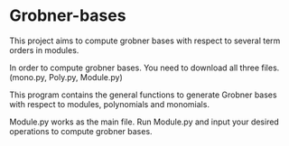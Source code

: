 # Grobner-bases
This project aims to compute grobner bases with respect to several term orders in modules.

In order to compute grobner bases. 
You need to download all three files.(mono.py, Poly.py, Module.py)

This program contains the general functions to generate Grobner bases
with respect to modules, polynomials and monomials.

Module.py works as the main file.
Run Module.py and input your desired operations to compute grobner bases.
